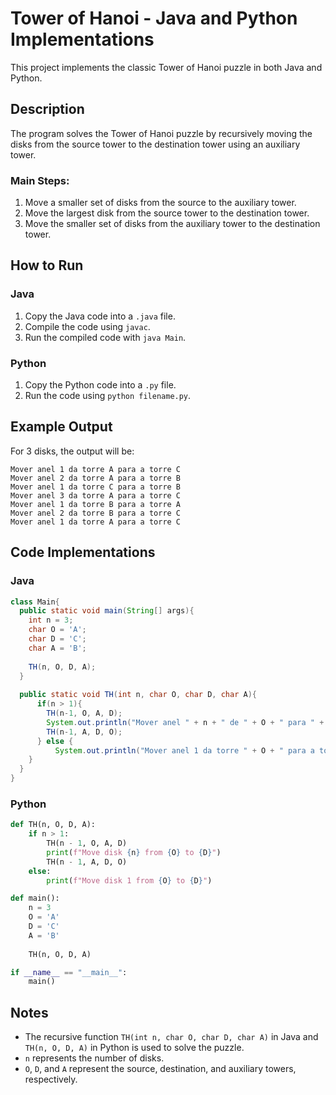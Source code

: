# Tower of Hanoi - Java and Python Implementations

This project implements the classic Tower of Hanoi puzzle in both Java and Python.

## Description

The program solves the Tower of Hanoi puzzle by recursively moving the disks from the source tower to the destination tower using an auxiliary tower.

### Main Steps:
1. Move a smaller set of disks from the source to the auxiliary tower.
2. Move the largest disk from the source tower to the destination tower.
3. Move the smaller set of disks from the auxiliary tower to the destination tower.

## How to Run

### Java
1. Copy the Java code into a `.java` file.
2. Compile the code using `javac`.
3. Run the compiled code with `java Main`.

### Python
1. Copy the Python code into a `.py` file.
2. Run the code using `python filename.py`.

## Example Output
For 3 disks, the output will be:

```
Mover anel 1 da torre A para a torre C
Mover anel 2 da torre A para a torre B
Mover anel 1 da torre C para a torre B
Mover anel 3 da torre A para a torre C
Mover anel 1 da torre B para a torre A
Mover anel 2 da torre B para a torre C
Mover anel 1 da torre A para a torre C
```

## Code Implementations

### Java

```java
class Main{
  public static void main(String[] args){
    int n = 3;
    char O = 'A';
    char D = 'C';
    char A = 'B';
  
    TH(n, O, D, A);
  }
  
  public static void TH(int n, char O, char D, char A){
      if(n > 1){
        TH(n-1, O, A, D);
        System.out.println("Mover anel " + n + " de " + O + " para " + D);
        TH(n-1, A, D, O);
      } else {
          System.out.println("Mover anel 1 da torre " + O + " para a torre " + D);
    }
  }
}
```

### Python

```python
def TH(n, O, D, A):
    if n > 1:
        TH(n - 1, O, A, D)
        print(f"Move disk {n} from {O} to {D}")
        TH(n - 1, A, D, O)
    else:
        print(f"Move disk 1 from {O} to {D}")

def main():
    n = 3
    O = 'A'
    D = 'C'
    A = 'B'
  
    TH(n, O, D, A)

if __name__ == "__main__":
    main()
```

## Notes

- The recursive function `TH(int n, char O, char D, char A)` in Java and `TH(n, O, D, A)` in Python is used to solve the puzzle.
- `n` represents the number of disks.
- `O`, `D`, and `A` represent the source, destination, and auxiliary towers, respectively.

